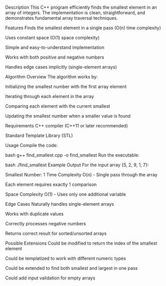  Description
This C++ program efficiently finds the smallest element in an array of integers. The implementation is clean, straightforward, and demonstrates fundamental array traversal techniques.

Features
Finds the smallest element in a single pass (O(n) time complexity)

Uses constant space (O(1) space complexity)

Simple and easy-to-understand implementation

Works with both positive and negative numbers

Handles edge cases implicitly (single-element arrays)

Algorithm Overview
The algorithm works by:

Initializing the smallest number with the first array element

Iterating through each element in the array

Comparing each element with the current smallest

Updating the smallest number when a smaller value is found

Requirements
C++ compiler (C++11 or later recommended)

Standard Template Library (STL)

Usage
Compile the code:

bash
g++ find_smallest.cpp -o find_smallest
Run the executable:

bash
./find_smallest
Example Output
For the input array {5, 2, 9, 1, 7}:

Smallest Number: 1
Time Complexity
O(n) - Single pass through the array

Each element requires exactly 1 comparison

Space Complexity
O(1) - Uses only one additional variable

Edge Cases
Naturally handles single-element arrays

Works with duplicate values

Correctly processes negative numbers

Returns correct result for sorted/unsorted arrays

Possible Extensions
Could be modified to return the index of the smallest element

Could be templatized to work with different numeric types

Could be extended to find both smallest and largest in one pass

Could add input validation for empty arrays
